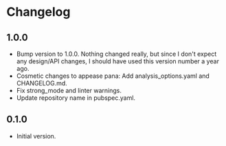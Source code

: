 # Changelog

## 1.0.0

- Bump version to 1.0.0. Nothing changed really, but since I don't expect any design/API changes, I should have used this version number a year ago.
- Cosmetic changes to appease pana: Add analysis_options.yaml and CHANGELOG.md.
- Fix strong_mode and linter warnings.
- Update repository name in pubspec.yaml.

## 0.1.0

- Initial version.
